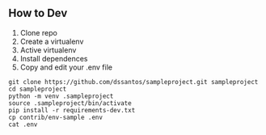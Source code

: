 ## How to Dev

1. Clone repo
2. Create a virtualenv
3. Active virtualenv
4. Install dependences
5. Copy and edit your .env file

```console
git clone https://github.com/dssantos/sampleproject.git sampleproject
cd sampleproject
python -m venv .sampleproject
source .sampleproject/bin/activate
pip install -r requirements-dev.txt
cp contrib/env-sample .env
cat .env
```
